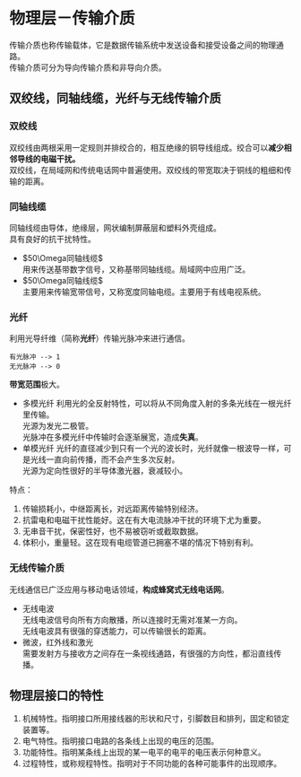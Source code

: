 # 物理层－传输介质
传输介质也称传输载体，它是数据传输系统中发送设备和接受设备之间的物理通路。   
传输介质可分为导向传输介质和非导向介质。   
## 双绞线，同轴线缆，光纤与无线传输介质
### 双绞线
双绞线由两根采用一定规则并排绞合的，相互绝缘的铜导线组成。绞合可以**减少相邻导线的电磁干扰。**   
双绞线，在局域网和传统电话网中普遍使用。双绞线的带宽取决于铜线的粗细和传输的距离。   
### 同轴线缆
同轴线缆由导体，绝缘层，网状编制屏蔽层和塑料外壳组成。   
具有良好的抗干扰特性。   
+ $50\Omega同轴线缆$   
用来传送基带数字信号，又称基带同轴线缆。局域网中应用广泛。  
+ $50\Omega同轴线缆$   
主要用来传输宽带信号，又称宽度同轴电缆。主要用于有线电视系统。  
### 光纤
利用光导纤维（简称**光纤**）传输光脉冲来进行通信。   
```
有光脉冲 --> 1
无光脉冲 --> 0
```
**带宽范围**极大。    
+ 多模光纤
利用光的全反射特性，可以将从不同角度入射的多条光线在一根光纤里传输。   
光源为发光二极管。   
光脉冲在多模光纤中传输时会逐渐展宽，造成**失真**。    
+ 单模光纤
光纤的直径减少到只有一个光的波长时，光纤就像一根波导一样，可是光线一直向前传播，而不会产生多次反射。    
光源为定向性很好的半导体激光器，衰减较小。   

特点：   
1. 传输损耗小，中继距离长，对远距离传输特别经济。
2. 抗雷电和电磁干扰性能好。这在有大电流脉冲干扰的环境下尤为重要。
3. 无串音干扰，保密性好，也不易被窃听或截取数据。
4. 体积小，重量轻。这在现有电缆管道已拥塞不堪的情况下特别有利。
### 无线传输介质
无线通信已广泛应用与移动电话领域，**构成蜂窝式无线电话网**。   
+ 无线电波   
无线电波信号向所有方向散播，所以连接时无需对准某一方向。   
无线电波具有很强的穿透能力，可以传输很长的距离。   
+ 微波，红外线和激光   
需要发射方与接收方之间存在一条视线通路，有很强的方向性，都沿直线传播。   
## 物理层接口的特性
1. 机械特性。指明接口所用接线器的形状和尺寸，引脚数目和排列，固定和锁定装置等。    
2. 电气特性。指明接口电路的各条线上出现的电压的范围。   
3. 功能特性。指明某条线上出现的某一电平的电平的电压表示何种意义。   
4. 过程特性，或称规程特性。指明对于不同功能的各种可能事件的出现顺序。       
